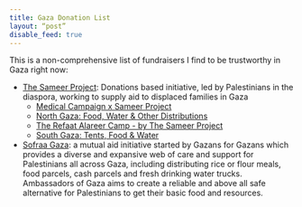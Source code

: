 ```yaml
---
title: Gaza Donation List
layout: “post”
disable_feed: true
---
```


This is a non-comprehensive list of fundraisers I find to be trustworthy in Gaza right now:
- [The Sameer Project](https://www.instagram.com/thesameerproject): Donations based initiative, led by Palestinians in the diaspora, working to supply aid to displaced families in Gaza
    -  [Medical Campaign x Sameer Project](https://chuffed.org/project/136892-medical-campaign-x-sameer-project)
    - [North Gaza: Food, Water & Other Distributions](https://chuffed.org/project/help-us-deliver-vital-aid-to-gaza-families-in-need)
    - [The Refaat Alareer Camp - by The Sameer Project](https://chuffed.org/project/113327-refaat-alareer-camp-the-sameer-project)
    - [South Gaza: Tents, Food & Water](https://chuffed.org/project/113222-tent-campaign-the-sameer-project)
- [Sofraa Gaza](https://chuffed.org/project/137288-ambassadors-of-gaza-sfraaa-ghz): a mutual aid initiative started by Gazans for Gazans which provides a diverse and expansive web of care and support for Palestinians all across Gaza, including distributing rice or flour meals, food parcels, cash parcels and fresh drinking water trucks. Ambassadors of Gaza aims to create a reliable and above all safe alternative for Palestinians to get their basic food and resources. 
